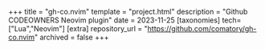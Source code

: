 +++
title = "gh-co.nvim"
template = "project.html"
description = "Github CODEOWNERS Neovim plugin"
date = 2023-11-25
[taxonomies]
tech=["Lua","Neovim"]
[extra]
repository_url = "https://github.com/comatory/gh-co.nvim"
archived = false
+++
